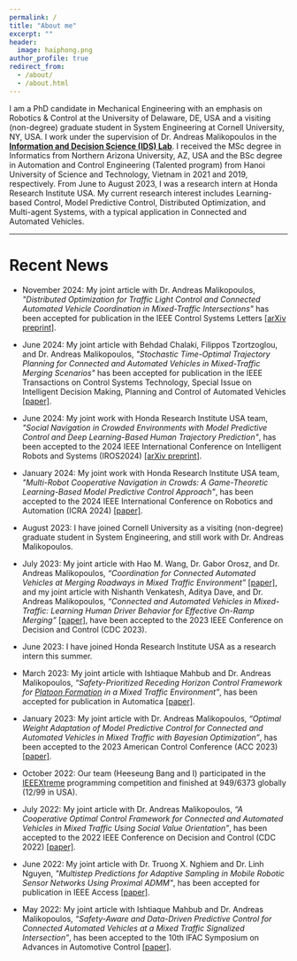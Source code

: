 ```yaml
---
permalink: /
title: "About me"
excerpt: ""
header:
  image: haiphong.png
author_profile: true
redirect_from:
  - /about/
  - /about.html
---
```


I am a PhD candidate in Mechanical Engineering with an emphasis on Robotics & Control at the University of Delaware, DE, USA and a visiting (non-degree) graduate student in System Engineering at Cornell University, NY, USA.
I work under the supervision of Dr. Andreas Malikopoulos in the [**Information and Decision Science (IDS) Lab**](https://ids-lab.net/).
I received the MSc degree in Informatics from Northern Arizona University, AZ, USA and the BSc degree in Automation and Control Engineering (Talented program) from Hanoi University of Science and Technology, Vietnam in 2021 and 2019, respectively.
From June to August 2023, I was a research intern at Honda Research Institute USA.
My current research interest includes Learning-based Control, Model Predictive Control, Distributed Optimization, and Multi-agent Systems, with a typical application in Connected and Automated Vehicles.

***

# Recent News

* November 2024: My joint article with Dr. Andreas Malikopoulos, <em>"Distributed Optimization for Traffic Light Control and Connected Automated Vehicle Coordination in Mixed-Traffic Intersections"</em> has been accepted for publication in the IEEE Control Systems Letters [[arXiv preprint]](https://arxiv.org/abs/2409.10864).

* June 2024: My joint article with Behdad Chalaki, Filippos Tzortzoglou, and Dr. Andreas Malikopoulos, <em>"Stochastic Time-Optimal Trajectory Planning for Connected and Automated Vehicles in Mixed-Traffic Merging Scenarios"</em> has been accepted for publication in the IEEE Transactions on Control Systems Technology, Special Issue on Intelligent Decision Making, Planning and Control of Automated Vehicles [[paper]](https://ieeexplore.ieee.org/abstract/document/10621701).

* June 2024: My joint work with Honda Research Institute USA team, <em>"Social Navigation in Crowded Environments with Model Predictive Control and Deep Learning-Based Human Trajectory Prediction"</em>, has been accepted to the 2024 IEEE International Conference on Intelligent Robots and Systems (IROS2024) [[arXiv preprint]](https://arxiv.org/abs/2309.16838/).

* January 2024: My joint work with Honda Research Institute USA team, <em>"Multi-Robot Cooperative Navigation in Crowds: A Game-Theoretic Learning-Based Model Predictive Control Approach"</em>, has been accepted to the 2024 IEEE International Conference on Robotics and Automation (ICRA 2024) [[paper]](https://ieeexplore.ieee.org/abstract/document/10611204).

<!-- * October 2023: My joint work with Honda Research Institute USA team, <em>"Social Navigation in Crowded Environments with Model Predictive Control and Deep Learning-Based Human Trajectory Prediction"</em>, was presented at the 2nd Workshop on Social Robot Navigation: Advances and Evaluation, IEEE International Conference on Intelligent Robots and Systems (IROS2023) [[paper]](https://seanavbench23.pages.dev/papers/Social%20Navigation%20in%20Crowded%20Environments%20with%20Model%20Predictive%20Control%20and%20Deep%20Learning-Based%20Human%20Trajector%20Prediction.pdf). -->

* August 2023: I have joined Cornell University as a visiting (non-degree) graduate student in System Engineering, and still work with Dr. Andreas Malikopoulos. 

* July 2023: My joint article with Hao M. Wang, Dr. Gabor Orosz, and Dr. Andreas Malikopoulos, <em>“Coordination for Connected Automated Vehicles at Merging Roadways in Mixed Traffic Environment” </em> [[paper]](https://ieeexplore.ieee.org/document/10383318), and my joint article with Nishanth Venkatesh, Aditya Dave, and Dr. Andreas Malikopoulos, <em>“Connected and Automated Vehicles in Mixed-Traffic: Learning Human Driver Behavior for Effective On-Ramp Merging”</em> [[paper]](https://ieeexplore.ieee.org/document/10383913), have been accepted to the 2023 IEEE Conference on Decision and Control (CDC 2023).

* June 2023: I have joined Honda Research Institute USA as a research intern this summer.

* March 2023: My joint article with Ishtiaque Mahbub and Dr. Andreas Malikopoulos, <em>“Safety-Prioritized Receding Horizon Control Framework for [Platoon Formation](https://www.facebook.com/reel/1387514409318685) in a Mixed Traffic Environment”</em>, has been accepted for publication in Automatica [[paper]](https://www.sciencedirect.com/science/article/pii/S2405896322022935).

* January 2023: My joint article with Dr. Andreas Malikopoulos, <em>“Optimal Weight Adaptation of Model Predictive Control for Connected and Automated Vehicles in Mixed Traffic with Bayesian Optimization”</em>, has been accepted to the 2023 American Control Conference (ACC 2023) [[paper]](https://ieeexplore.ieee.org/abstract/document/10155950/).

* October 2022: Our team (Heeseung Bang and I) participated in the [IEEEXtreme](https://ieeextreme.org/) programming competition and finished at 949/6373 globally (12/99 in USA).

* July 2022: My joint article with Dr. Andreas Malikopoulos, <em>“A Cooperative Optimal Control Framework for Connected and Automated Vehicles in Mixed Traffic Using Social Value Orientation”</em>, has been accepted to the 2022 IEEE Conference on Decision and Control (CDC 2022) [[paper]](https://ieeexplore.ieee.org/document/9993337).

* June 2022: My joint article with Dr. Truong X. Nghiem and Dr. Linh Nguyen, <em>"Multistep Predictions for Adaptive Sampling in Mobile Robotic Sensor Networks Using Proximal ADMM"</em>, has been accepted for publication in IEEE Access [[paper]](https://ieeexplore.ieee.org/document/9797705).

<!-- * May 2022: My joint article with Ishtiaque Mahbub and Dr. Andreas Malikopoulos, <em>“Safety-Prioritized Receding Horizon Control Framework for Platoon Formation in a Mixed Traffic Environment”</em>, has been submitted to Automatica [[arXiv preprint]](https://arxiv.org/abs/2205.10673). -->

* May 2022: My joint article with Ishtiaque Mahbub and Dr. Andreas Malikopoulos, <em>“Safety-Aware and Data-Driven Predictive Control for Connected Automated Vehicles at a Mixed Traffic Signalized Intersection”</em>, has been accepted to the 10th IFAC Symposium on Advances in Automotive Control [[paper]](https://www.sciencedirect.com/science/article/pii/S2405896322022935).

<!-- * December 2021: My CDC 2021 paper was presented at the conference, in an invited session on "Gaussian Process Based Identification and Control". -->

<!-- * October 2021: Our team (Heeseung Bang and I) participated in the [IEEEXtreme](https://ieeextreme.org/) programming competition and finished at 678/5561 globally (20/86 in USA). -->

<!-- * August 2021: My CCTA 2021 paper was presented at the conference. -->

<!-- * July 2021: My joint article with Dr. Truong X. Nghiem, <em>“Distributed Experiment Design and Control for Multi-agent Systems with Gaussian Processes”</em>, has been accepted to the 2021 IEEE Conference on Decision and Control (CDC 2021). -->

<!-- * May 2021: My ACC 2021 paper was presented at the conference. -->

<!-- * April 2021: My joint article with Dr. Truong X. Nghiem, <em>“A Receding Horizon Approach for Simultaneous Active Learning and Control using Gaussian Processes”</em>, has been accepted to the 2021 IEEE Conference on Control Technology and Applications (CCTA 2021).

* April 2021: My joint article with Dr. Truong X. Nghiem and Dr. Linh Nguyen, <em>"ADMM-based Adaptive Sampling Strategy for Nonholonomic Mobile Robotic Sensor Networks"</em>, has been accepted for publication in IEEE Sensors Journal.

* January 2021: My joint article with Dr. Truong X. Nghiem and Dr. Linh Nguyen, <em>"An Efficient Adaptive Sampling Approach for Mobile Robotic Sensor Networks using Proximal ADMM"</em>, has been accepted to the 2021 American Control Conference (ACC 2021). -->

<!-- * August 2020: My CCTA 2020 paper was presented at the conference. -->

<!-- * April 2020: My joint article with Dr. Truong X. Nghiem, <em>“Gaussian Process Based Distributed Model Predictive Control for Multi-agent Systems using Sequential Convex Programming and ADMM”</em>, has been accepted to the 2020 IEEE Conference on Control Technology and Applications (CCTA 2020). -->
